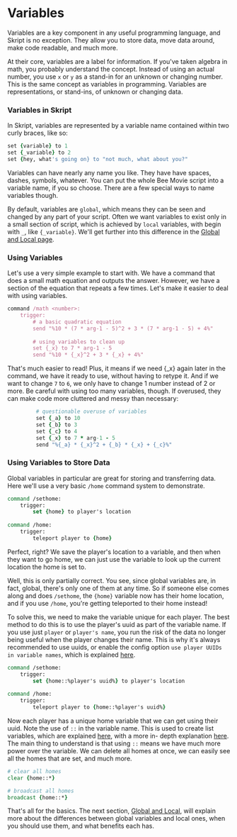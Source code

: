 # Variables

Variables are a key component in any useful programming language, and Skript is no exception. They allow you to store data, move data around, make code readable, and much more.&#x20;

At their core, variables are a label for information. If you've taken algebra in math, you probably understand the concept. Instead of using an actual number, you use `x` or `y` as a stand-in for an unknown or changing number. This is the same concept as variables in programming. Variables are representations, or stand-ins, of unknown or changing data.

### Variables in Skript

In Skript, variables are represented by a variable name contained within two curly braces, like so:

```ruby
set {variable} to 1
set {_variable} to 2
set {hey, what's going on} to "not much, what about you?"
```

Variables can have nearly any name you like. They have have spaces, dashes, symbols, whatever. You can put the whole Bee Movie script into a variable name, if you so choose. There are a few special ways to name variables though.&#x20;

By default, variables are `global`, which means they can be seen and changed by any part of your script. Often we want variables to exist only in a small section of script, which is achieved by `local` variables, with begin with `_`, like `{_variable}`. We'll get further into this difference in the [Global and Local page](global-and-local.md).&#x20;

### Using Variables

Let's use a very simple example to start with. We have a command that does a small math equation and outputs the answer. However, we have a section of the equation that repeats a few times. Let's make it easier to deal with using variables.

```ruby
command /math <number>:
    trigger:
        # a basic quadratic equation
        send "%10 * (7 * arg-1 - 5)^2 + 3 * (7 * arg-1 - 5) + 4%"
        
        # using variables to clean up
        set {_x} to 7 * arg-1 - 5
        send "%10 * {_x}^2 + 3 * {_x} + 4%"        
```

&#x20;That's much easier to read! Plus, it means if we need {\_x} again later in the command, we have it ready to use, without having to retype it. And if we want to change `7` to `6`, we only have to change 1 number instead of 2 or more. Be careful with using too many variables, though. If overused, they can make code more cluttered and messy than necessary:

```ruby
         # questionable overuse of variables
         set {_a} to 10
         set {_b} to 3
         set {_c} to 4
         set {_x} to 7 * arg-1 - 5
         send "%{_a} * {_x}^2 + {_b} * {_x} + {_c}%"  
```

### Using Variables to Store Data

Global variables in particular are great for storing and transferring data. Here we'll use a very basic `/home` command system to demonstrate.&#x20;

```tcl
command /sethome:
    trigger:
        set {home} to player's location
        
command /home:
    trigger:
        teleport player to {home} 
```

Perfect, right? We save the player's location to a variable, and then when they want to go home, we can just use the variable to look up the current location the home is set to.&#x20;

Well, this is only partially correct. You see, since global variables are, in fact, global, there's only one of them at any time. So if someone else comes along and does `/sethome`, the `{home}` variable now has their home location, and if you use `/home`, you're getting teleported to their home instead!

To solve this, we need to make the variable unique for each player. The best method to do this is to use the player's uuid as part of the variable name. If you use just `player` or `player's name`, you run the risk of the data no longer being useful when the player changes their name. This is why it's always recommended to use uuids, or enable the config option `use player UUIDs in variable names`, which is explained [here](../../auxiliary-guides/useful-config-options.md).

```tcl
command /sethome:
    trigger:
        set {home::%player's uuid%} to player's location
        
command /home:
    trigger:
        teleport player to {home::%player's uuid%} 
```

Now each player has a unique home variable that we can get using their uuid. Note the use of `::` in the variable name. This is used to create list variables, which are explained [here](list-basics.md), with a more in- depth explanation [here](../lists/). The main thing to understand is that using `::` means we have much more power over the variable. We can delete all homes at once, we can easily see all the homes that are set, and much more.&#x20;

```tcl
# clear all homes
clear {home::*}

# broadcast all homes
broadcast {home::*}
```

That's all for the basics. The next section, [Global and Local](global-and-local.md), will explain more about the differences between global variables and local ones, when you should use them, and what benefits each has.&#x20;
